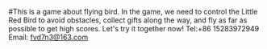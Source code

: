 #This is a game about flying bird. In the game, we need to control the Little Red Bird to avoid obstacles, collect gifts along the way, and fly as far as possible to get high scores. Let's try it together now!
Tel:+86 15283972949
Email: fvd7n3@163.com
